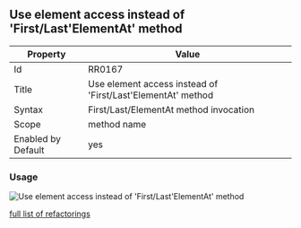 ## Use element access instead of 'First/Last'ElementAt' method

Property | Value
--- | --- 
Id | RR0167
Title | Use element access instead of 'First/Last'ElementAt' method
Syntax | First/Last/ElementAt method invocation
Scope | method name
Enabled by Default | yes

### Usage

![Use element access instead of 'First/Last'ElementAt' method](../../images/refactorings/UseElementAccessInsteadOfEnumerableMethod.png)

[full list of refactorings](Refactorings.md)
